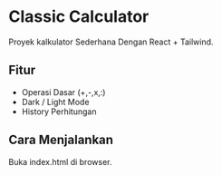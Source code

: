 # Classic Calculator
Proyek kalkulator Sederhana Dengan React + Tailwind.
## Fitur
- Operasi Dasar (+,-,x,:)
- Dark / Light Mode
- History Perhitungan

## Cara Menjalankan
Buka index.html di browser.


